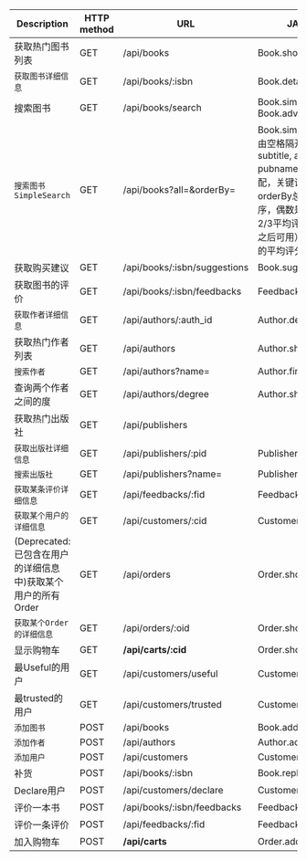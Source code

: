 Description | HTTP method | URL | JAVA implementation | Note
-- | -- | -- | -- | --
获取热门图书列表 | GET | /api/books | Book.showPopularBooks()
`获取图书详细信息` | GET | /api/books/:isbn | Book.details()
搜索图书 | GET | /api/books/search | Book.simpleSearch(), Book.advancedSearch()
`搜索图书 SimpleSearch` | GET | /api/books?all=&orderBy= | Book.simpleSearch(), all里的关键词由空格隔开，关键词可被ISBN, title, subtitle, authname, summary, pubname, keyword, subject之一匹配，关键词之间的关系是AND。orderBy总共有6种选择，奇数代表升序，偶数是降序，0/1出版年份排序，2/3平均评分排序，4/5（当用户登陆之后可用）被当前用户所信任的用户的平均评分，默认为1 | *PARTIALLY LOGINED*
获取购买建议 | GET | /api/books/:isbn/suggestions | Book.suggest() | *LOGINED*
获取图书的评价 | GET | /api/books/:isbn/feedbacks | Feedback.showFeedbacks()
`获取作者详细信息` | GET | /api/authors/:auth_id | Author.deatils()
获取热门作者列表 | GET | /api/authors | Author.showPopularAuthors()
`搜索作者` | GET | /api/authors?name= | Author.find()
查询两个作者之间的度 | GET | /api/authors/degree | Author.showDegreesOfSeperation()
获取热门出版社 | GET | /api/publishers
`获取出版社详细信息` | GET | /api/publishers/:pid | Publisher.showDeatils()
`搜索出版社` | GET | /api/publishers?name= | Publisher.find()
`获取某条评价详细信息` | GET | /api/feedbacks/:fid| Feedback.details()
`获取某个用户的详细信息` | GET | /api/customers/:cid | Customer.details() | *LOGINED*
(Deprecated: 已包含在用户的详细信息中)获取某个用户的所有Order | GET | /api/orders | Order.showAllOrder() | *LOGINED*
`获取某个Order的详细信息` | GET | /api/orders/:oid | Order.showOrderDetails() | *LOGINED*
显示购物车 | GET | **/api/carts/:cid** | Order.showCart() | *LOGINED*
最Useful的用户 | GET | /api/customers/useful | Customer.usefulUsers() | *ADMIN*
最trusted的用户 | GET | /api/customers/trusted | Customer.trustedUsers() | *ADMIN*
`添加图书` | POST | /api/books | Book.add() | *ADMIN*
`添加作者` | POST | /api/authors | Author.add() | *ADMIN*
`添加用户` | POST | /api/customers | Customer.signupMenu()
补货 | POST | /api/books/:isbn | Book.replenish() | *ADMIN*
Declare用户 | POST | /api/customers/declare | Customer.declareUser() | *LOGINED*
评价一本书 | POST | /api/books/:isbn/feedbacks | Feedback.record() | *LOGINED*
评价一条评价 | POST | /api/feedbacks/:fid | Feedback.assessFeedback() | *LOGINED*
加入购物车 | POST | **/api/carts** | Order.add2Cart() | *LOGINED*

